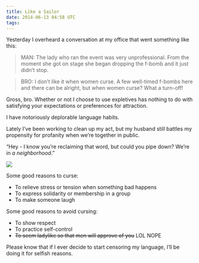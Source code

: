 ```yaml
---
title: Like a Sailor
date: 2014-06-13 04:58 UTC
tags:
---
```


Yesterday I overheard a conversation at my office that went something like this:

> MAN: The lady who ran the event was very unprofessional. From the moment she got on stage she began dropping the f-bomb and it just didn’t stop.

> BRO: I don’t like it when women curse. A few well-timed f-bombs here and there can be alright, but when women curse? What a turn-off!

Gross, bro. Whether or not I choose to use expletives has nothing to do with satisfying your expectations or preferences for attraction.

I have notoriously deplorable language habits.

Lately I’ve been working to clean up my act, but my husband still battles my propensity for profanity when we’re together in public.

<p class="quote__block">“Hey - I know you’re reclaiming that word, but could you pipe down? We’re in <i>a neighborhood</i>.”</p>

<img src="/img/901521_1323859812861_full.jpg"/>

Some good reasons to curse:

* To relieve stress or tension when something bad happens
* To express solidarity or membership in a group
* To make someone laugh

Some good reasons to avoid cursing:

* To show respect
* To practice self-control
* <strike>To seem ladylike so that men will approve of you</strike> LOL NOPE

Please know that if I ever decide to start censoring my language, I’ll be doing it for selfish reasons.

